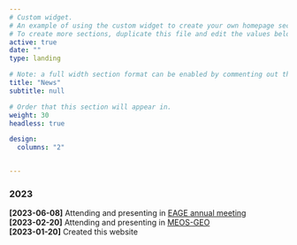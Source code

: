 ```yaml
---
# Custom widget.
# An example of using the custom widget to create your own homepage section.
# To create more sections, duplicate this file and edit the values below as desired.
active: true
date: ""
type: landing

# Note: a full width section format can be enabled by commenting out the `title` and `subtitle` with a `#`.
title: "News"
subtitle: null

# Order that this section will appear in.
weight: 30
headless: true

design:
  columns: "2"


---
```


### 2023

**[2023-06-08]** Attending and presenting in [EAGE annual meeting](https://eageannual.org/)\
**[2023-02-20]** Attending and presenting in [MEOS-GEO](https://meos-geo.com/)\
**[2023-01-20]** Created this website 

<!-- <details><summary>Earlier News [_Click to expand_]</summary> -->

<!-- ### 2022
<details><summary>_Click to expand_</summary>


**[2022-06-23]** Awarded the 2022 KAUST Academic Excellence Award for my PhD studies.\
**[2022-05-09]** Started a Research Scientist Internship at [DeepMind](https://urldefense.com/v3/__https://deepmind.com/__;!!Nmw4Hv0!2XkNpAOZQBcLxFJTYFiRBGp2tfP5NMlKpAhbnATuBtLT_iELCyohoVACON9gKvvfPkveL2gn0vjR3wK3aTZ2mQQE7yBtfS-I8cLXgoVm$ ) in London working with [João Carreira](https://urldefense.com/v3/__https://scholar.google.com/citations?user=IUZ-7_cAAAAJ&hl=en).*5C__;JQ!!Nmw4Hv0!2XkNpAOZQBcLxFJTYFiRBGp2tfP5NMlKpAhbnATuBtLT_iELCyohoVACON9gKvvfPkveL2gn0vjR3wK3aTZ2mQQE7yBtfS-I8b2n8zei$ 

</details>


### 2021
<details><summary>_Click to expand_</summary>

**[2021-12-07]** Successfully defended my PhD dissertation proposal and became a PhD candidate (previously a PhD student).\
**[2021-10-17]** Presented my [TSP](publication/tsp/) work in ICCV 2021 at the [CVEU](https://urldefense.com/v3/__https://cveu.github.io/__;!!Nmw4Hv0!2XkNpAOZQBcLxFJTYFiRBGp2tfP5NMlKpAhbnATuBtLT_iELCyohoVACON9gKvvfPkveL2gn0vjR3wK3aTZ2mQQE7yBtfS-I8WnL4grt$ ) workshop as a **spotlight** presentation.\
**[2021-10-05]** Finished my internship at AWS.\
**[2021-08-17]** [TSP](publication/tsp/) accepted to the ICCV 2021 Workshop on [AI for Creative Video Editing and Understanding](https://urldefense.com/v3/__https://cveu.github.io/__;!!Nmw4Hv0!2XkNpAOZQBcLxFJTYFiRBGp2tfP5NMlKpAhbnATuBtLT_iELCyohoVACON9gKvvfPkveL2gn0vjR3wK3aTZ2mQQE7yBtfS-I8WnL4grt$ ) as a **spotlight** presentation.\
**[2021-07-05]** Started an applied science internship at Amazon Web Services (AWS) in London. I'll be working with the Machine Learning Solution Lab (MLSL).\
**[2021-01-05]** Awarded the [CEMSE Student Research Excellence Award](https://cemse.kaust.edu.sa/news/cemse-student-research-excellence-awards-and-student-academic-accomplishment-awards-winners) for my PhD research work.\

</details>

### 2020
<details><summary>_Click to expand_</summary>

**[2020-12-08]** Presented my [XDC](publication/xdc/) work in NeurIPS 2020 as a **spotlight** presentation.\
**[2020-11-23]** My latest work, [TSP: Temporally-Sensitive Pretraining of Video Encoders for Localization Tasks](publication/tsp/), is on arXiv.\
**[2020-11-02]** [RefineLoc](publication/refineloc/) accepted to WACV 2021.\
**[2020-09-26]** [XDC](publication/xdc/) accepted to NeurIPS 2020 as a **spotlight** presentation.\
**[2020-04-05]** [MortonNet](publication/mortonnet/) accepted to the [Visual Learning with Limited Labels](https://urldefense.com/v3/__https://www.learning-with-limited-labels.com/__;!!Nmw4Hv0!2XkNpAOZQBcLxFJTYFiRBGp2tfP5NMlKpAhbnATuBtLT_iELCyohoVACON9gKvvfPkveL2gn0vjR3wK3aTZ2mQQE7yBtfS-I8VY3NACU$ ) workshop in CVPR 2020.\
**[2020-01-14]** Appeared on a [TV interview](https://urldefense.com/v3/__https://www.youtube.com/watch?v=ogc5tPAioiI__;!!Nmw4Hv0!2XkNpAOZQBcLxFJTYFiRBGp2tfP5NMlKpAhbnATuBtLT_iELCyohoVACON9gKvvfPkveL2gn0vjR3wK3aTZ2mQQE7yBtfS-I8Uohhqy0$ ) with MBC1's Shabab Hub show to talk about my research and the computer vision field in general. The interview is in Arabic.

</details>

### 2019
<details><summary>_Click to expand_</summary>

**[2019-12-02]** My recent project with Facebook AI on [Self-Supervised Learning by Cross-Modal Audio-Video Clustering](publication/xdc/) is on arXiv.\
**[2019-09-20]** Finished my internship at [Facebook AI](https://urldefense.com/v3/__https://ai.facebook.com/research/).*5C__;JQ!!Nmw4Hv0!2XkNpAOZQBcLxFJTYFiRBGp2tfP5NMlKpAhbnATuBtLT_iELCyohoVACON9gKvvfPkveL2gn0vjR3wK3aTZ2mQQE7yBtfS-I8XPG3HjS$ 
**[2019-06-17]** Attended [CVPR19](https://urldefense.com/v3/__http://cvpr2019.thecvf.com/__;!!Nmw4Hv0!2XkNpAOZQBcLxFJTYFiRBGp2tfP5NMlKpAhbnATuBtLT_iELCyohoVACON9gKvvfPkveL2gn0vjR3wK3aTZ2mQQE7yBtfS-I8TLudHPH$ ) and co-organized the 4th annual [International Challenge on Activity Recognition (ActivityNet)](https://urldefense.com/v3/__http://activity-net.org/challenges/2019/people.html).*5C__;JQ!!Nmw4Hv0!2XkNpAOZQBcLxFJTYFiRBGp2tfP5NMlKpAhbnATuBtLT_iELCyohoVACON9gKvvfPkveL2gn0vjR3wK3aTZ2mQQE7yBtfS-I8eF8CV45$ 
**[2019-06-03]** Started my research internship at [Facebook AI](https://urldefense.com/v3/__https://ai.facebook.com/research/__;!!Nmw4Hv0!2XkNpAOZQBcLxFJTYFiRBGp2tfP5NMlKpAhbnATuBtLT_iELCyohoVACON9gKvvfPkveL2gn0vjR3wK3aTZ2mQQE7yBtfS-I8UBlptRC$ ) in Menlo Park, CA with [Du Tran](https://urldefense.com/v3/__https://dutran.github.io/__;!!Nmw4Hv0!2XkNpAOZQBcLxFJTYFiRBGp2tfP5NMlKpAhbnATuBtLT_iELCyohoVACON9gKvvfPkveL2gn0vjR3wK3aTZ2mQQE7yBtfS-I8VMvlteN$ ). I'll be working on self-supervised representation learning for video.\
**[2019-03-30]** My work on weakly-supervised action localization, [RefineLoc](publication/refineloc/), is on arXiv.\
**[2019-03-30]** My recent project on self-supervision for point clouds, [MortonNet](publication/mortonnet/), is on arXiv. [Code](https://urldefense.com/v3/__https://github.com/alitabet/morton-net__;!!Nmw4Hv0!2XkNpAOZQBcLxFJTYFiRBGp2tfP5NMlKpAhbnATuBtLT_iELCyohoVACON9gKvvfPkveL2gn0vjR3wK3aTZ2mQQE7yBtfS-I8ZCo_2Z9$ ) is available on GitHub.\

</details>

### 2018
<details><summary>_Click to expand_</summary>

**[2018-09-15]** Attended [ECCV 2018](https://urldefense.com/v3/__https://eccv2018.org/__;!!Nmw4Hv0!2XkNpAOZQBcLxFJTYFiRBGp2tfP5NMlKpAhbnATuBtLT_iELCyohoVACON9gKvvfPkveL2gn0vjR3wK3aTZ2mQQE7yBtfS-I8RsBI9rm$ ) in Munich, Germany and presented our two accepted papers.\
**[2018-07-03]** 2 papers ([Action Search](publication/action-search/) and [DETAD](publication/detad/)) accepted to ECCV 2018.\
**[2018-07-14]** Attended [ICVSS 2018](https://urldefense.com/v3/__http://iplab.dmi.unict.it/icvss2018/__;!!Nmw4Hv0!2XkNpAOZQBcLxFJTYFiRBGp2tfP5NMlKpAhbnATuBtLT_iELCyohoVACON9gKvvfPkveL2gn0vjR3wK3aTZ2mQQE7yBtfS-I8dpo22oJ$ ) summer school in Sicily.\
**[2018-06-22]** Presented our DETAD work in the ActivityNet challenge [workshop](https://urldefense.com/v3/__http://activity-net.org/challenges/2018/__;!!Nmw4Hv0!2XkNpAOZQBcLxFJTYFiRBGp2tfP5NMlKpAhbnATuBtLT_iELCyohoVACON9gKvvfPkveL2gn0vjR3wK3aTZ2mQQE7yBtfS-I8QvBfuGQ$ ) in CVPR18 ([slides](ppt/detad-activitynet2018.pptx)) and also released the [code](https://urldefense.com/v3/__https://github.com/HumamAlwassel/DETAD__;!!Nmw4Hv0!2XkNpAOZQBcLxFJTYFiRBGp2tfP5NMlKpAhbnATuBtLT_iELCyohoVACON9gKvvfPkveL2gn0vjR3wK3aTZ2mQQE7yBtfS-I8cw3XYXJ$ ) for the DETAD diagnosis tool.\
**[2018-06-01]** I'll attend CVPR18. Come check out our ActivityNet challenge [workshop](https://urldefense.com/v3/__http://activity-net.org/challenges/2018/__;!!Nmw4Hv0!2XkNpAOZQBcLxFJTYFiRBGp2tfP5NMlKpAhbnATuBtLT_iELCyohoVACON9gKvvfPkveL2gn0vjR3wK3aTZ2mQQE7yBtfS-I8QvBfuGQ$ ) on Friday, June 22.\
**[2018-05-01]** Started my PhD studies with [Bernard Ghanem](https://urldefense.com/v3/__http://www.bernardghanem.com__;!!Nmw4Hv0!2XkNpAOZQBcLxFJTYFiRBGp2tfP5NMlKpAhbnATuBtLT_iELCyohoVACON9gKvvfPkveL2gn0vjR3wK3aTZ2mQQE7yBtfS-I8VY1lIjq$ ) at [KAUST](https://www.kaust.edu.sa). I'm continuing in the same research direction of video understanding and computer vision in general.\
**[2018-04-16]** Got accepted to the [ICVSS 2018](https://urldefense.com/v3/__http://iplab.dmi.unict.it/icvss2018/__;!!Nmw4Hv0!2XkNpAOZQBcLxFJTYFiRBGp2tfP5NMlKpAhbnATuBtLT_iELCyohoVACON9gKvvfPkveL2gn0vjR3wK3aTZ2mQQE7yBtfS-I8dpo22oJ$ ) summer school in Sicily.\
**[2018-04-10]** Successfully defended my [Master's thesis](https://repository.kaust.edu.sa/handle/10754/627678).%5C
**[2018-03-23]** I'm co-organizing the third annual ActivityNet challenge in CVPR18, Salt Lake City (the challenge starts today). Check out [our website](https://urldefense.com/v3/__http://activity-net.org/challenges/2018/__;!!Nmw4Hv0!2XkNpAOZQBcLxFJTYFiRBGp2tfP5NMlKpAhbnATuBtLT_iELCyohoVACON9gKvvfPkveL2gn0vjR3wK3aTZ2mQQE7yBtfS-I8QvBfuGQ$ ). This year we have six exciting tasks and five novel action datasets.\

</details>

### 2017
<details><summary>_Click to expand_</summary>

**[2017-12-15]** Graduated with an MSc in Computer Science from KAUST.\
**[2017-05-01]** I'm co-organizing the second annual [ActivityNet challenge](https://urldefense.com/v3/__http://activity-net.org/challenges/2017/__;!!Nmw4Hv0!2XkNpAOZQBcLxFJTYFiRBGp2tfP5NMlKpAhbnATuBtLT_iELCyohoVACON9gKvvfPkveL2gn0vjR3wK3aTZ2mQQE7yBtfS-I8eo6x3jT$ ) in CVPR17, Hawaii (the challenge starts today).\

</details>

### 2016
<details><summary>_Click to expand_</summary>

**[2016-09-21]** Started my Master's degree in Computer Science at [KAUST](https://www.kaust.edu.sa). I joined the multicultural and diverse [Image and Video Understanding Lab (IVUL)](https://ivul.kaust.edu.sa/) advised by [Bernard Ghanem](https://urldefense.com/v3/__http://www.bernardghanem.com).*5C__;JQ!!Nmw4Hv0!2XkNpAOZQBcLxFJTYFiRBGp2tfP5NMlKpAhbnATuBtLT_iELCyohoVACON9gKvvfPkveL2gn0vjR3wK3aTZ2mQQE7yBtfS-I8ZamNLu-$ 
**[2016-06-06]** Started a software development engineer internship at Amazon Corporate LLC, Seattle, WA with the Vendor Self Service, Business Advisor team.\
**[2016-05-29]** Graduated from Cornell University with a Bachelors degree in both Computer Science and Mathematics.\

</details>

</details> -->

